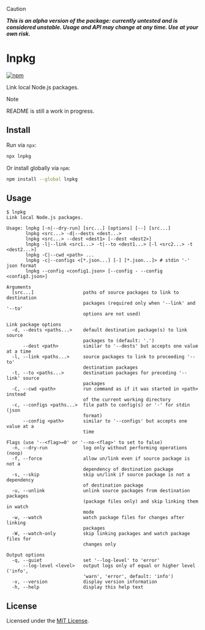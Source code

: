 > [!CAUTION]
>
> **_This is an alpha version of the package: currently untested and is considered unstable. Usage and API may change at any time. Use at your own risk._**

# lnpkg

[![npm][npm-img]][npm-url]

[npm-img]: https://img.shields.io/npm/v/lnpkg.svg
[npm-url]: https://www.npmjs.com/package/lnpkg

Link local Node.js packages.

> [!NOTE]
>
> README is still a work in progress.

## Install

Run via `npx`:

```sh
npx lnpkg
```

Or install globally via `npm`:

```sh
npm install --global lnpkg
```

## Usage

```text
$ lnpkg
Link local Node.js packages.

Usage: lnpkg [-n|--dry-run] [src...] [options] [--] [src...]
       lnpkg <src...> -d|--dests <dest...>
       lnpkg <src...> --dest <dest1> [--dest <dest2>]
       lnpkg -l|--link <src1...> -t|--to <dest1...> [-l <src2...> -t <dest2...>]
       lnpkg -C|--cwd <path> ...
       lnpkg -c|--configs <[*.json...] [-] [*.json...]> # stdin '-' json format
       lnpkg --config <config1.json> [--config - --config <config3.json>]

Arguments
  [src...]                  paths of source packages to link to destination
                            packages (required only when '--link' and '--to'
                            options are not used)

Link package options
  -d, --dests <paths...>    default destination package(s) to link source
                            packages to (default: '.')
      --dest <path>         similar to '--dests' but accepts one value at a time
  -l, --link <paths...>     source packages to link to proceeding '--to'
                            destination packages
  -t, --to <paths...>       destination packages for preceding '--link' source
                            packages
  -C, --cwd <path>          run command as if it was started in <path> instead
                            of the current working directory
  -c, --configs <paths...>  file path to config(s) or '-' for stdin (json
                            format)
      --config <path>       similar to '--configs' but accepts one value at a
                            time

Flags (use '--<flag>=0' or '--no-<flag>' to set to false)
  -n, --dry-run             log only without performing operations (noop)
  -f, --force               allow un/link even if source package is not a
                            dependency of destination package
  -s, --skip                skip un/link if source package is not a dependency
                            of destination package
  -u, --unlink              unlink source packages from destination packages
                            (package files only) and skip linking them in watch
                            mode
  -w, --watch               watch package files for changes after linking
                            packages
  -W, --watch-only          skip linking packages and watch package files for
                            changes only

Output options
  -q, --quiet               set '--log-level' to 'error'
      --log-level <level>   output logs only of equal or higher level ('info',
                            'warn', 'error', default: 'info')
  -v, --version             display version information
  -h, --help                display this help text
```

## License

Licensed under the [MIT License](LICENSE).
